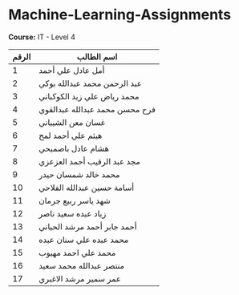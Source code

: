 # Machine-Learning-Assignments  
**Course:** IT - Level 4  

| الرقم | اسم الطالب                             |
|-------|----------------------------------------|
| 1     | أمل عادل علي أحمد                      |
| 2     | عبد الرحمن محمد عبدالله بوكي          |
| 3     | محمد رياض علي زيد الكوكباني           |
| 4     | فرح محسن محمد عبدالله عبدالقوي        |
| 5     | غسان معن الشيباني                      |
| 6     | هيثم علي أحمد لمح                      |
| 7     | هشام عادل باصمبحي                      |
| 8     | مجد عبد الرقيب أحمد العزعزي            |
| 9     | محمد خالد شمسان حيدر                   |
| 10    | أسامة حسين عبدالله الفلاحي              |
| 11    | شهد ياسر ربيع جرمان                    |
| 12    | زياد عبده سعيد ناصر                    |
| 13    | أحمد جابر أحمد مرشد الحياني            |
| 14    | محمد عبده علي سنان عبده                |
| 15    | محمد علي احمد مهيوب                     |
| 16    | منتصر عبدالله محمد سعيد                  |
| 17    | عمر سمير مرشد الاغبري                   |
